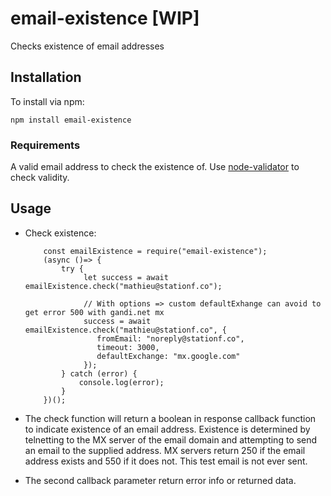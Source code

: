 # email-existence [WIP]

Checks existence of email addresses

## Installation

To install via npm:

    npm install email-existence

### Requirements

A valid email address to check the existence of. Use [node-validator](https://github.com/chriso/node-validator) to check validity.

## Usage

*  Check existence:
	```
		const emailExistence = require("email-existence");
		(async ()=> {
			try {
				 let success = await emailExistence.check("mathieu@stationf.co");

				 // With options => custom defaultExhange can avoid to get error 500 with gandi.net mx
				 success = await emailExistence.check("mathieu@stationf.co", {
					fromEmail: "noreply@stationf.co",
					timeout: 3000,
					defaultExchange: "mx.google.com"
				 });
			} catch (error) {
				console.log(error);
			}
		})();
	```

* The check function will return a boolean in response callback function to indicate existence of an email address. Existence is determined by telnetting to the MX server of the email domain and attempting to send an email to the supplied address. MX servers return 250 if the email address exists and 550 if it does not. This test email is not ever sent.
* The second callback parameter return error info or returned data.

